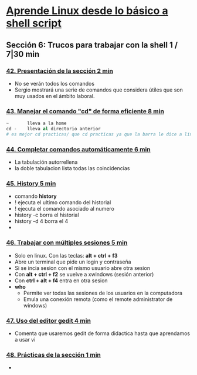 # [Aprende Linux desde lo básico a shell script](https://www.udemy.com/course/aprende-linux-desde-cero-hasta-programar-en-shell-script/learn/lecture/13225926#overview)

## Sección 6: Trucos para trabajar con la shell 1 / 7|30 min

### [42. Presentación de la sección 2 min](https://www.udemy.com/course/aprende-linux-desde-cero-hasta-programar-en-shell-script/learn/lecture/13357938#overview)
- No se verán todos los comandos
- Sergio mostrará una serie de comandos que considera útiles que son muy usados en el ámbito laboral.
### [43. Manejar el comando "cd" de forma eficiente 8 min](https://www.udemy.com/course/aprende-linux-desde-cero-hasta-programar-en-shell-script/learn/lecture/13371532#overview)
```s
~ 		lleva a la home
cd - 	lleva al directorio anterior
# es mejor cd practicas/ que cd practicas ya que la barra le dice a linux que busque solo directorios
```
### [44. Completar comandos automáticamente 6 min](https://www.udemy.com/course/aprende-linux-desde-cero-hasta-programar-en-shell-script/learn/lecture/13265432#overview)
- La tabulación autorrellena
- la doble tabulacion lista todas las coincidencias
### [45. History 5 min](https://www.udemy.com/course/aprende-linux-desde-cero-hasta-programar-en-shell-script/learn/lecture/13265436#overview)
- comando **history**
- !<comando> ejecuta el ultimo comando del historial
- !<numero-history> ejecuta el comando asociado al numero
- history -c borra el historial
- history -d 4  borra el 4
- 
### [46. Trabajar con múltiples sesiones 5 min](https://www.udemy.com/course/aprende-linux-desde-cero-hasta-programar-en-shell-script/learn/lecture/13341146#overview)
- Solo en linux. Con las teclas: **alt + ctrl + f3**
- Abre un terminal que pide un login y contraseña
- Si se incia sesion con el mismo usuario abre otra sesion
- Con **alt + ctrl + f2** se vuelve a xwindows (sesión anterior)
- Con **ctrl + alt + f4** entra en otra sesion
- **who**
  - Permite ver todas las sesiones de los usuarios en la computadora
  - Emula una conexión remota (como el remote administrator de windows)
### [47. Uso del editor gedit 4 min](https://www.udemy.com/course/aprende-linux-desde-cero-hasta-programar-en-shell-script/learn/lecture/13357930#overview)
-  Comenta que usaremos gedit de forma didactica hasta que aprendamos a usar vi
### [48. Prácticas de la sección 1 min](https://www.udemy.com/course/aprende-linux-desde-cero-hasta-programar-en-shell-script/learn/lecture/13782796#overview)
- 
